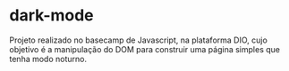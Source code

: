 # dark-mode
Projeto realizado no basecamp de Javascript, na plataforma DIO, cujo objetivo é a manipulação do DOM para construir uma página simples que tenha modo noturno. 
